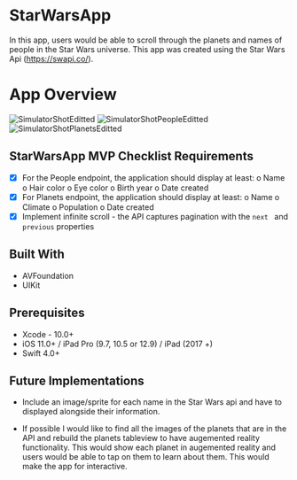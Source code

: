 # StarWarsApp

In this app, users would be able to scroll through the planets and names of people in the Star Wars universe. This app was created using the Star Wars Api (https://swapi.co/).

# App Overview
![SimulatorShotEditted](https://user-images.githubusercontent.com/43770537/62912123-c87c4280-bd54-11e9-816a-d9fdf8974fce.png) ![SimulatorShotPeopleEditted](https://user-images.githubusercontent.com/43770537/62912171-f9f50e00-bd54-11e9-9ab7-710edcb9abdb.png)![SimulatorShotPlanetsEditted](https://user-images.githubusercontent.com/43770537/62912230-3de81300-bd55-11e9-9e32-dc1ec5befe87.png)

## StarWarsApp MVP Checklist Requirements

-[x] For the People endpoint, the application should display at least:
  o Name
  o Hair color
  o Eye color
  o Birth year
  o Date created 
-[x] For Planets endpoint, the application should display at least:
  o Name
  o Climate
  o Population
  o Date created
-[x] Implement infinite scroll - the API captures pagination with the `next ` and `previous` properties

## Built With
* AVFoundation
* UIKit

## Prerequisites
* Xcode - 10.0+
* iOS 11.0+ / iPad Pro (9.7, 10.5 or 12.9) / iPad (2017 +)
* Swift 4.0+

## Future Implementations
* Include an image/sprite for each name in the Star Wars api and have to displayed alongside their information. 

* If possible I would like to find all the images of the planets that are in the API and rebuild the planets tableview to have augemented reality functionality. This would show each planet in augemented reality and users would be able to tap on them to learn about them. This would make the app for interactive.

